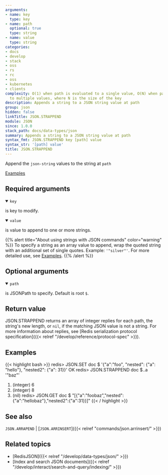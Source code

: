 ```yaml
---
arguments:
- name: key
  type: key
- name: path
  optional: true
  type: string
- name: value
  type: string
categories:
- docs
- develop
- stack
- oss
- rs
- rc
- oss
- kubernetes
- clients
complexity: O(1) when path is evaluated to a single value, O(N) when path is evaluated
  to multiple values, where N is the size of the key
description: Appends a string to a JSON string value at path
group: json
hidden: false
linkTitle: JSON.STRAPPEND
module: JSON
since: 1.0.0
stack_path: docs/data-types/json
summary: Appends a string to a JSON string value at path
syntax_fmt: JSON.STRAPPEND key [path] value
syntax_str: '[path] value'
title: JSON.STRAPPEND
---
```

Append the `json-string` values to the string at `path`

[Examples](#examples)

## Required arguments

<details open><summary><code>key</code></summary> 

is key to modify.
</details>

<details open><summary><code>value</code></summary> 

is value to append to one or more strings. 

{{% alert title="About using strings with JSON commands" color="warning" %}}
To specify a string as an array value to append, wrap the quoted string with an additional set of single quotes. Example: `'"silver"'`. For more detailed use, see [Examples](#examples).
{{% /alert %}}
</details>

## Optional arguments

<details open><summary><code>path</code></summary> 

is JSONPath to specify. Default is root `$`.
</details>

## Return value 

JSON.STRAPPEND returns an array of integer replies for each path, the string's new length, or `nil`, if the matching JSON value is not a string.
For more information about replies, see [Redis serialization protocol specification]({{< relref "/develop/reference/protocol-spec" >}}). 

## Examples

{{< highlight bash >}}
redis> JSON.SET doc $ '{"a":"foo", "nested": {"a": "hello"}, "nested2": {"a": 31}}'
OK
redis> JSON.STRAPPEND doc $..a '"baz"'
1) (integer) 6
2) (integer) 8
3) (nil)
redis> JSON.GET doc $
"[{\"a\":\"foobaz\",\"nested\":{\"a\":\"hellobaz\"},\"nested2\":{\"a\":31}}]"
{{< / highlight >}}

## See also

`JSON.ARRAPEND` | [`JSON.ARRINSERT`]({{< relref "commands/json.arrinsert/" >}}) 

## Related topics

* [RedisJSON]({{< relref "/develop/data-types/json/" >}})
* [Index and search JSON documents]({{< relref "/develop/interact/search-and-query/indexing/" >}})

